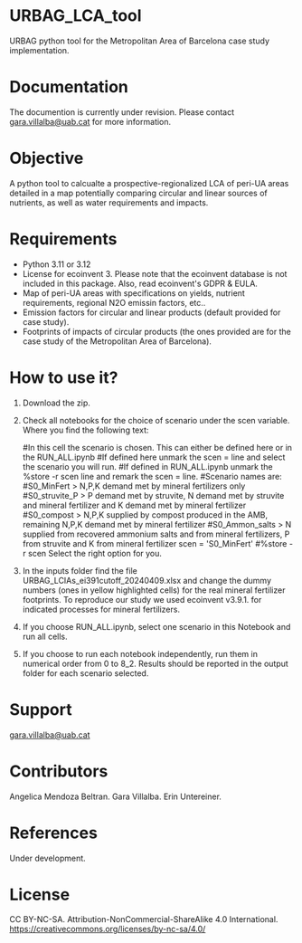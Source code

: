 # URBAG_LCA_tool
URBAG python tool for the Metropolitan Area of Barcelona case study implementation.

# Documentation
The documention is currently under revision. Please contact gara.villalba@uab.cat for more information.

# Objective
A python tool to calcualte a prospective-regionalized LCA of peri-UA areas detailed in a map potentially comparing circular and linear sources of nutrients, as well as water requirements and impacts.

# Requirements
- Python 3.11 or 3.12
- License for ecoinvent 3. Please note that the ecoinvent database is not included in this package. Also, read ecoinvent's GDPR & EULA.
- Map of peri-UA areas with specifications on yields, nutrient requirements, regional N2O emissin factors, etc..
- Emission factors for circular and linear products (default provided for case study).
- Footprints of impacts of circular products (the ones provided are for the case study of the Metropolitan Area of Barcelona).

# How to use it?
1. Download the zip. 
2. Check all notebooks for the choice of scenario under the scen variable. Where you find the following text:

   #In this cell the scenario is chosen. This can either be defined here or in the RUN_ALL.ipynb
   #If defined here unmark the scen = line and select the scenario you will run.
   #If defined in RUN_ALL.ipynb unmark the %store -r scen line and remark the scen = line.
   #Scenario names are:
   #S0_MinFert > N,P,K demand met by mineral fertilizers only
   #S0_struvite_P > P demand met by struvite, N demand met by struvite and mineral fertilizer and K demand met by mineral fertilizer
   #S0_compost > N,P,K supplied by compost produced in the AMB, remaining N,P,K demand met by mineral fertilizer
   #S0_Ammon_salts > N supplied from recovered ammonium salts and from mineral fertilizers, P from struvite and K from mineral fertilizer
   scen = 'S0_MinFert'
   #%store -r scen
Select the right option for you.

4. In the inputs folder find the file URBAG_LCIAs_ei391cutoff_20240409.xlsx and change the dummy numbers (ones in yellow highlighted cells) for the real mineral fertilizer footprints. 
To reproduce our study we used ecoinvent v3.9.1. for indicated processes for mineral fertilizers.
5. If you choose RUN_ALL.ipynb, select one scenario in this Notebook and run all cells.
6. If you choose to run each notebook independently, run them in numerical order from 0 to 8_2.
Results should be reported in the output folder for each scenario selected.

# Support
gara.villalba@uab.cat

# Contributors
Angelica Mendoza Beltran.
Gara Villalba.
Erin Untereiner.  

# References
Under development. 

# License
CC BY-NC-SA. Attribution-NonCommercial-ShareAlike 4.0 International. https://creativecommons.org/licenses/by-nc-sa/4.0/
